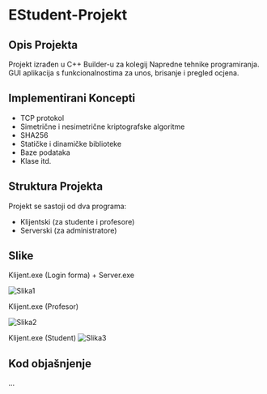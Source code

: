 # EStudent-Projekt

## Opis Projekta
Projekt izrađen u C++ Builder-u za kolegij Napredne tehnike programiranja. 
GUI aplikacija s funkcionalnostima za unos, brisanje i pregled ocjena.

## Implementirani Koncepti
- TCP protokol
- Simetrične i nesimetrične kriptografske algoritme
- SHA256
- Statičke i dinamičke biblioteke
- Baze podataka
- Klase itd.

## Struktura Projekta
Projekt se sastoji od dva programa:
- Klijentski (za studente i profesore)
- Serverski (za administratore)

## Slike
Klijent.exe (Login forma) + Server.exe

![Slika1](https://github.com/AnteDev00/EStudent-Projekt/assets/151842550/1c7345b3-a1fc-4fcb-8043-3d16a08f2046)


Klijent.exe (Profesor)

![Slika2](https://github.com/AnteDev00/EStudent-Projekt/assets/151842550/dc4c0e8b-fe57-4b64-ad86-e295711785df)


Klijent.exe (Student)
![Slika3](https://github.com/AnteDev00/EStudent-Projekt/assets/151842550/4bbdfb79-c6d4-48f9-817d-6baeb1b0ce52)

## Kod objašnjenje
...
